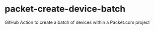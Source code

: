 # packet-create-device-batch
GitHub Action to create a batch of devices within a Packet.com project
